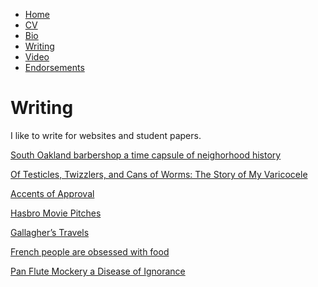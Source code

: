 * [Home](/)
* <a href="/cv.pdf" target="_blank">CV</a>
* [Bio](/bio.html)
* [Writing](/writing.html)
* [Video](/video.html)
* [Endorsements](/endorsements.html)

# Writing

I like to write for websites and student papers.

[South Oakland barbershop a time capsule of neighorhood history](/writing/barbershop.html)

[Of Testicles, Twizzlers, and Cans of Worms: The Story of My Varicocele](/writing/varicocele.html)

[Accents of Approval](/writing/accents.html)

[Hasbro Movie Pitches](http://omnibrow.com/hasbro-movie-pitches/)

[Gallagher’s Travels](/writing/gallagher.html)

[French people are obsessed with food](/writing/food.html)

[Pan Flute Mockery a Disease of Ignorance](/writing/pan-flutes.html)
